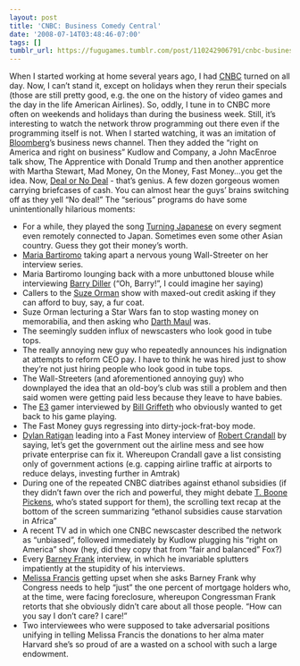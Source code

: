 ```yaml
---
layout: post
title: 'CNBC: Business Comedy Central'
date: '2008-07-14T03:48:46-07:00'
tags: []
tumblr_url: https://fugugames.tumblr.com/post/110242906791/cnbc-business-comedy-central
---
```

When I started working at home several years ago, I had [CNBC](http://www.cnbc.com) turned on all day. Now, I can’t stand it, except on holidays when they rerun their specials (those are still pretty good, e.g. the one on the history of video games and the day in the life American Airlines). So, oddly, I tune in to CNBC more often on weekends and holidays than during the business week. Still, it’s interesting to watch the network throw programming out there even if the programming itself is not. When I started watching, it was an imitation of [Bloomberg](http://www.cnbc.com)’s business news channel. Then they added the “right on America and right on business” Kudlow and Company, a John MacEnroe talk show, The Apprentice with Donald Trump and then another apprentice with Martha Stewart, Mad Money, On the Money, Fast Money…you get the idea. Now, [Deal or No Deal](http://www.nbc.com/Deal_or_No_Deal/) - that’s genius. A few dozen gorgeous women carrying briefcases of cash. You can almost hear the guys’ brains switching off as they yell “No deal!” The “serious” programs do have some unintentionally hilarious moments:

- For a while, they played the song [Turning Japanese](http://en.wikipedia.org/wiki/Turning_Japanese) on every segment even remotely connected to Japan. Sometimes even some other Asian country. Guess they got their money’s worth.
- [Maria Bartiromo](http://en.wikipedia.org/wiki/Maria_Bartiromo) taking apart a nervous young Wall-Streeter on her interview series.
- Maria Bartiromo lounging back with a more unbuttoned blouse while interviewing [Barry Diller](http://en.wikipedia.org/wiki/Barry_Diller) (“Oh, Barry!”, I could imagine her saying)
- Callers to the [Suze Orman](http://www.suzeorman.com/) show with maxed-out credit asking if they can afford to buy, say, a fur coat.
- Suze Orman lecturing a Star Wars fan to stop wasting money on memorabilia, and then asking who [Darth Maul](http://en.wikipedia.org/wiki/Darth_Maul) was.
- The seemingly sudden influx of newscasters who look good in tube tops.
- The really annoying new guy who repeatedly announces his indignation at attempts to reform CEO pay. I have to think he was hired just to show they’re not just hiring people who look good in tube tops.
- The Wall-Streeters (and aforementioned annoying guy) who downplayed the idea that an old-boy’s club was still a problem and then said women were getting paid less because they leave to have babies.
- The [E3](http://www.e3expo.com/) gamer interviewed by [Bill Griffeth](http://www.billgriffeth.com/) who obviously wanted to get back to his game playing.
- The Fast Money guys regressing into dirty-jock-frat-boy mode.
- [Dylan Ratigan](http://en.wikipedia.org/wiki/Dylan_Ratigan) leading into a Fast Money interview of [Robert Crandall](http://en.wikipedia.org/wiki/Robert_Crandall) by saying, let’s get the government out the airline mess and see how private enterprise can fix it. Whereupon Crandall gave a list consisting only of government actions (e.g. capping airline traffic at airports to reduce delays, investing further in Amtrak)
- During one of the repeated CNBC diatribes against ethanol subsidies (if they didn’t fawn over the rich and powerful, they might debate [T. Boone Pickens](http://www.boonepickens.com/), who’s stated support for them), the scrolling text recap at the bottom of the screen summarizing “ethanol subsidies cause starvation in Africa”
- A recent TV ad in which one CNBC newscaster described the network as “unbiased”, followed immediately by Kudlow plugging his “right on America” show (hey, did they copy that from “fair and balanced” Fox?)
- Every [Barney Frank](http://www.house.gov/frank/) interview, in which he invariable splutters impatiently at the stupidity of his interviews.
- [Melissa Francis](http://en.wikipedia.org/wiki/Melissa_Francis) getting upset when she asks Barney Frank why Congress needs to help “just” the one percent of mortgage holders who, at the time, were facing foreclosure, whereupon Congressman Frank retorts that she obviously didn’t care about all those people. “How can you say I don’t care? I care!”
- Two interviewees who were supposed to take adversarial positions unifying in telling Melissa Francis the donations to her alma mater Harvard she’s so proud of are a wasted on a school with such a large endowment.
